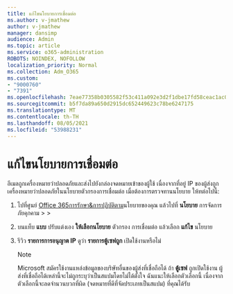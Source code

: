 ```yaml
---
title: แก้ไขนโยบายการเชื่อมต่อ
ms.author: v-jmathew
author: v-jmathew
manager: dansimp
audience: Admin
ms.topic: article
ms.service: o365-administration
ROBOTS: NOINDEX, NOFOLLOW
localization_priority: Normal
ms.collection: Adm_O365
ms.custom:
- "9000760"
- "7391"
ms.openlocfilehash: 7eae77358b0305582f53c411a092e3d2f1dbe17fd58ceac1ac00d5c07b3dd202
ms.sourcegitcommit: b5f7da89a650d2915dc652449623c78be6247175
ms.translationtype: MT
ms.contentlocale: th-TH
ms.lasthandoff: 08/05/2021
ms.locfileid: "53988231"
---
```

# <a name="fix-connection-policy"></a>แก้ไขนโยบายการเชื่อมต่อ

อีเมลถูกเครื่องหมายว่าปลอดภัยและส่งไปยังกล่องจดหมายเข้าของผู้ใช้ เนื่องจากที่อยู่ IP ของผู้ส่งถูกเครื่องหมายว่าปลอดภัยในนโยบายตัวกรองการเชื่อมต่อ เมื่อต้องการตรวจทานนโยบาย ให้ทต่อไปนี้:

1. ไปที่ศูนย์ [Office 365การรักษา&การปฏิบัติตาม](https://go.microsoft.com/fwlink/p/?linkid=2077143)นโยบายของคุณ แล้วไปที่ **นโยบาย** การจัดการภัยคุกคาม  >    >  [](https://go.microsoft.com/fwlink/?linkid=2101518)
2. บนแท็บ **แบบ** ปรับแต่งเอง **ให้เลือกนโยบาย** ตัวกรอง การเชื่อมต่อ แล้วเลือก **แก้ไข** นโยบาย
3. รีวิว **รายการการอนุญาต IP** ดูว่า **รายการตู้เซฟถูก** เปิดใช้งานหรือไม่

    > [!NOTE]
    > Microsoft สมัครใช้งานแหล่งข้อมูลของบริษัทอื่นของผู้ส่งที่เชื่อถือได้ ถ้า **ตู้เซฟ** ถูกเปิดใช้งาน ผู้ส่งที่เชื่อถือได้เหล่านี้จะไม่ถูกระบุว่าเป็นสแปมโดยไม่ได้ตั้งใจ ฉันแนะให้เลือกตัวเลือกนี้ เนื่องจากตัวเลือกนี้จะลดจํานวนบวกที่ผิด (จดหมายที่ดีที่จัดประเภทเป็นสแปม) ที่คุณได้รับ
